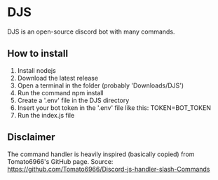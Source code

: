 # DJS
DJS is an open-source discord bot with many commands.

## How to install
1. Install nodejs
2. Download the latest release
3. Open a terminal in the folder (probably 'Downloads/DJS')
4. Run the command npm install
5. Create a '.env' file in the DJS directory
6. Insert your bot token in the '.env' file like this: TOKEN=BOT_TOKEN
7. Run the index.js file

## Disclaimer
The command handler is heavily inspired (basically copied) from Tomato6966's GitHub page. Source: https://github.com/Tomato6966/Discord-js-handler-slash-Commands